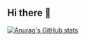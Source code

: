 ## Hi there 👋

[![Anurag's GitHub stats](https://github-readme-stats.vercel.app/api?username=ainefairbrother)](https://github.com/anuraghazra/github-readme-stats)
